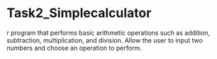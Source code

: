 # Task2_Simplecalculator
r program that performs basic arithmetic operations such as addition, subtraction, multiplication, and division. Allow the user to input two numbers and choose an operation to perform.

